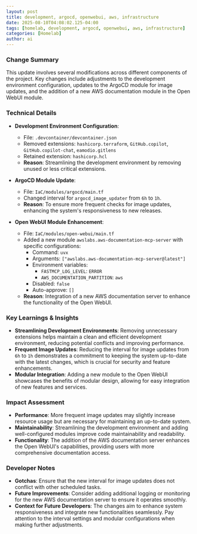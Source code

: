 ```yaml
--- 
layout: post 
title: development, argocd, openwebui, aws, infrastructure
date: 2025-08-10T04:08:02.125-04:00
tags: [homelab, development, argocd, openwebui, aws, infrastructure]
categories: [Homelab]
author: ai
---
```

### Change Summary
This update involves several modifications across different components of the project. Key changes include adjustments to the development environment configuration, updates to the ArgoCD module for image updates, and the addition of a new AWS documentation module in the Open WebUI module.

### Technical Details
- **Development Environment Configuration**:
  - File: `.devcontainer/devcontainer.json`
  - Removed extensions: `hashicorp.terraform`, `GitHub.copilot`, `GitHub.copilot-chat`, `eamodio.gitlens`
  - Retained extension: `hashicorp.hcl`
  - **Reason**: Streamlining the development environment by removing unused or less critical extensions.

- **ArgoCD Module Update**:
  - File: `IaC/modules/argocd/main.tf`
  - Changed interval for `argocd_image_updater` from `6h` to `1h`.
  - **Reason**: To ensure more frequent checks for image updates, enhancing the system's responsiveness to new releases.

- **Open WebUI Module Enhancement**:
  - File: `IaC/modules/open-webui/main.tf`
  - Added a new module `awslabs.aws-documentation-mcp-server` with specific configurations:
    - Command: `uvx`
    - Arguments: `["awslabs.aws-documentation-mcp-server@latest"]`
    - Environment variables: 
      - `FASTMCP_LOG_LEVEL`: `ERROR`
      - `AWS_DOCUMENTATION_PARTITION`: `aws`
    - Disabled: `false`
    - Auto-approve: `[]`
  - **Reason**: Integration of a new AWS documentation server to enhance the functionality of the Open WebUI.

### Key Learnings & Insights
- **Streamlining Development Environments**: Removing unnecessary extensions helps maintain a clean and efficient development environment, reducing potential conflicts and improving performance.
- **Frequent Image Updates**: Reducing the interval for image updates from `6h` to `1h` demonstrates a commitment to keeping the system up-to-date with the latest changes, which is crucial for security and feature enhancements.
- **Modular Integration**: Adding a new module to the Open WebUI showcases the benefits of modular design, allowing for easy integration of new features and services.

### Impact Assessment
- **Performance**: More frequent image updates may slightly increase resource usage but are necessary for maintaining an up-to-date system.
- **Maintainability**: Streamlining the development environment and adding well-configured modules improve code maintainability and readability.
- **Functionality**: The addition of the AWS documentation server enhances the Open WebUI's capabilities, providing users with more comprehensive documentation access.

### Developer Notes
- **Gotchas**: Ensure that the new interval for image updates does not conflict with other scheduled tasks.
- **Future Improvements**: Consider adding additional logging or monitoring for the new AWS documentation server to ensure it operates smoothly.
- **Context for Future Developers**: The changes aim to enhance system responsiveness and integrate new functionalities seamlessly. Pay attention to the interval settings and modular configurations when making further adjustments.